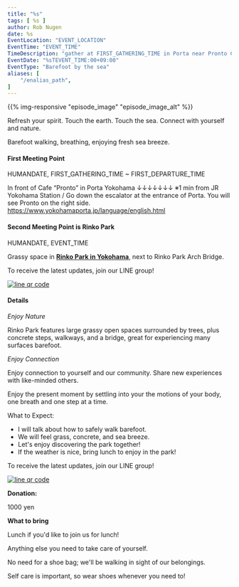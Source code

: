 ```yaml
---
title: "%s"
tags: [ %s ]
author: Rob Nugen
date: %s
EventLocation: "EVENT_LOCATION"
EventTime: "EVENT_TIME"
TimeDescription: "gather at FIRST_GATHERING_TIME in Porta near Pronto Cafe"
EventDate: "%sTEVENT_TIME:00+09:00"
EventType: "Barefoot by the sea"
aliases: [
    "/enalias_path",
]
---
```


{{% img-responsive "episode_image" "episode_image_alt" %}}

Refresh your spirit. Touch the earth. Touch the sea.
Connect with yourself and nature.

Barefoot walking, breathing, enjoying fresh sea breeze.

#### First Meeting Point

HUMANDATE, FIRST_GATHERING_TIME ~ FIRST_DEPARTURE_TIME

In front of Cafe “Pronto” in Porta Yokohama
↓↓↓↓↓↓↓
※1 min from JR Yokohama Station /
Go down the escalator at the entrance of Porta.
You will see Pronto on the right side.
https://www.yokohamaporta.jp/language/english.html

#### Second Meeting Point is Rinko Park

HUMANDATE, EVENT_TIME

Grassy space in **[Rinko Park in Yokohama](https://goo.gl/maps/k5XcA7ueXCCsPErV9)**, next to Rinko Park Arch Bridge.

To receive the latest updates, join our LINE group!

[![line qr code](//b.robnugen.com/blog/2021/thumbs/2021_sep_25_rob_line_qr_code_text_walk_and_talk.jpg)](//b.robnugen.com/blog/2021/2021_sep_25_rob_line_qr_code_text_walk_and_talk.jpg)

#### Details

*Enjoy Nature*

Rinko Park features
large grassy open spaces surrounded by trees,
plus concrete steps, walkways, and a bridge,
great for experiencing many surfaces barefoot.

*Enjoy Connection*

Enjoy connection to yourself and our community.
Share new experiences with like-minded others.

Enjoy the present moment by settling into your the
motions of your body, one breath and one step at a time.

What to Expect:

* I will talk about how to safely walk barefoot.
* We will feel grass, concrete, and sea breeze.
* Let's enjoy discovering the park together!
* If the weather is nice, bring lunch to enjoy in the park!

To receive the latest updates, join our LINE group!

[![line qr code](//b.robnugen.com/blog/2021/thumbs/2021_sep_25_rob_line_qr_code_text_walk_and_talk.jpg)](//b.robnugen.com/blog/2021/2021_sep_25_rob_line_qr_code_text_walk_and_talk.jpg)

**Donation:**

1000 yen

**What to bring**

Lunch if you'd like to join us for lunch!

Anything else you need to take care of yourself.

No need for a shoe bag; we'll be walking in sight of our belongings.

Self care is important, so wear shoes whenever you need to!
